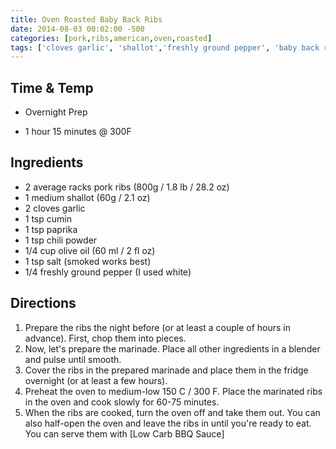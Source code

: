 ```yaml
---
title: Oven Roasted Baby Back Ribs
date: 2014-08-03 00:02:00 -500
categories: [pork,ribs,american,oven,roasted]
tags: ['cloves garlic', 'shallot','freshly ground pepper', 'baby back ribs', 'overnight prep', 'chili powder', 'paprika', 'salt', 'olive oil', 'cumin', 'ribs']
---
```


## Time & Temp

-   Overnight Prep

-   1 hour 15 minutes @ 300F


## Ingredients

-   2 average racks pork ribs (800g / 1.8 lb / 28.2 oz)
-   1 medium shallot (60g / 2.1 oz)
-   2 cloves garlic
-   1 tsp cumin
-   1 tsp paprika
-   1 tsp chili powder
-   1/4 cup olive oil (60 ml / 2 fl oz)
-   1 tsp salt (smoked works best)
-   1/4 freshly ground pepper (I used white)



## Directions

1.  Prepare the ribs the night before (or at least a couple of hours in advance). First, chop them into pieces.
2.  Now, let\'s prepare the marinade. Place all other ingredients in a blender and pulse until smooth.
3.  Cover the ribs in the prepared marinade and place them in the fridge overnight (or at least a few hours).
4.  Preheat the oven to medium-low 150 C / 300 F. Place the marinated ribs in the oven and cook slowly for 60-75 minutes.
5.  When the ribs are cooked, turn the oven off and take them out. You can also half-open the oven and leave the ribs in until you\'re ready to eat. You can serve them with [Low Carb BBQ Sauce]


